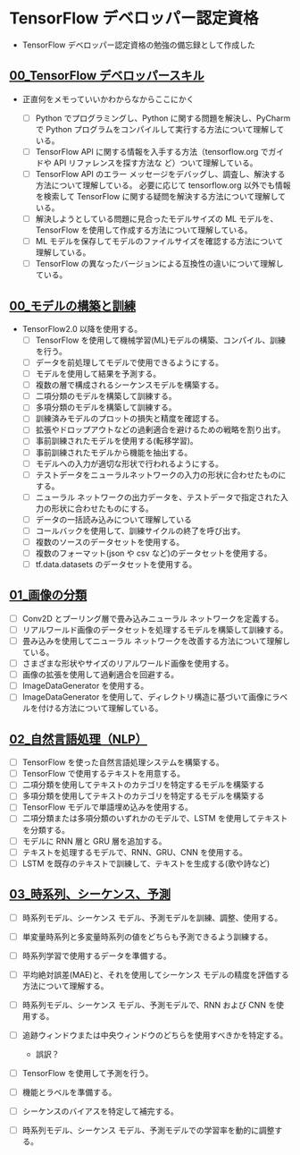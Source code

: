# TensorFlow デベロッパー認定資格

- TensorFlow デベロッパー認定資格の勉強の備忘録として作成した

## [00_TensorFlow デベロッパースキル](00_デベロッパースキル)

- 正直何をメモっていいかわからなからここにかく

  - [ ] Python でプログラミングし、Python に関する問題を解決し、PyCharm で Python プログラムをコンパイルして実行する方法について理解している。
  - [ ] TensorFlow API に関する情報を入手する方法（tensorflow.org でガイドや API リファレンスを探す方法な
        ど）ついて理解している。
  - [ ] TensorFlow API のエラー メッセージをデバッグし、調査し、解決する方法について理解している。
        必要に応じて tensorflow.org 以外でも情報を検索して TensorFlow に関する疑問を解決する方法について理解している。
  - [ ] 解決しようとしている問題に見合ったモデルサイズの ML モデルを、TensorFlow を使用して作成する方法について理解している。
  - [ ] ML モデルを保存してモデルのファイルサイズを確認する方法について理解している。
  - [ ] TensorFlow の異なったバージョンによる互換性の違いについて理解している。

## [00\_モデルの構築と訓練](00_モデルの構築と訓練)

- TensorFlow2.0 以降を使用する。
  - [ ] TensorFlow を使用して機械学習(ML)モデルの構築、コンパイル、訓練を行う。
  - [ ] データを前処理してモデルで使用できるようにする。
  - [ ] モデルを使用して結果を予測する。
  - [ ] 複数の層で構成されるシーケンスモデルを構築する。
  - [ ] 二項分類のモデルを構築して訓練する。
  - [ ] 多項分類のモデルを構築して訓練する。
  - [ ] 訓練済みモデルのプロットの損失と精度を確認する。
  - [ ] 拡張やドロップアウトなどの過剰適合を避けるための戦略を割り出す。
  - [ ] 事前訓練されたモデルを使用する(転移学習)。
  - [ ] 事前訓練されたモデルから機能を抽出する。
  - [ ] モデルへの入力が適切な形状で行われるようにする。
  - [ ] テストデータをニューラルネットワークの入力の形状に合わせたものにする。
  - [ ] ニューラル ネットワークの出力データを、テストデータで指定された入力の形状に合わせたものにする。
  - [ ] データの一括読み込みについて理解している
  - [ ] コールバックを使用して、訓練サイクルの終了を呼び出す。
  - [ ] 複数のソースのデータセットを使用する。
  - [ ] 複数のフォーマット(json や csv など)のデータセットを使用する。
  - [ ] tf.data.datasets のデータセットを使用する。

## [01\_画像の分類](01_画像の分類)

- [ ] Conv2D とプーリング層で畳み込みニューラル ネットワークを定義する。
- [ ] リアルワールド画像のデータセットを処理するモデルを構築して訓練する。
- [ ] 畳み込みを使用してニューラル ネットワークを改善する方法について理解している。
- [ ] さまざまな形状やサイズのリアルワールド画像を使用する。
- [ ] 画像の拡張を使用して過剰適合を回避する。
- [ ] ImageDataGenerator を使用する。
- [ ] ImageDataGenerator を使用して、ディレクトリ構造に基づいて画像にラベルを付ける方法について理解している。

## [02\_自然言語処理（NLP）](<02_自然言語処理(NLP)>)

- [ ] TensorFlow を使った自然言語処理システムを構築する。
- [ ] TensorFlow で使用するテキストを用意する。
- [ ] 二項分類を使用してテキストのカテゴリを特定するモデルを構築する
- [ ] 多項分類を使用してテキストのカテゴリを特定するモデルを構築する
- [ ] TensorFlow モデルで単語埋め込みを使用する。
- [ ] 二項分類または多項分類のいずれかのモデルで、LSTM を使用してテキストを分類する。
- [ ] モデルに RNN 層と GRU 層を追加する。
- [ ] テキストを処理するモデルで、RNN、GRU、CNN を使用する。
- [ ] LSTM を既存のテキストで訓練して、テキストを生成する(歌や詩など)

## [03\_時系列、シーケンス、予測](03_時系列、シーケンス、予測)

- [ ] 時系列モデル、シーケンス モデル、予測モデルを訓練、調整、使用する。
- [ ] 単変量時系列と多変量時系列の値をどちらも予測できるよう訓練する。
- [ ] 時系列学習で使用するデータを準備する。
- [ ] 平均絶対誤差(MAE)と、それを使用してシーケンス モデルの精度を評価する方法について理解する。
- [ ] 時系列モデル、シーケンス モデル、予測モデルで、RNN および CNN を使用する。
- [ ] 追跡ウィンドウまたは中央ウィンドウのどちらを使用すべきかを特定する。

  - 誤訳？

- [ ] TensorFlow を使用して予測を行う。
- [ ] 機能とラベルを準備する。
- [ ] シーケンスのバイアスを特定して補完する。
- [ ] 時系列モデル、シーケンス モデル、予測モデルでの学習率を動的に調整する。
